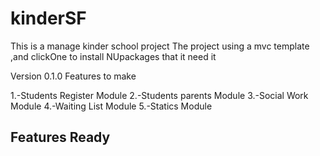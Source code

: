 # kinderSF
 This is a  manage kinder school project
The project using a mvc template ,and clickOne to install NUpackages that it need it

Version 0.1.0
Features to make

1.-Students Register Module
2.-Students parents Module
3.-Social Work Module
4.-Waiting List Module
5.-Statics Module

Features Ready 
--
